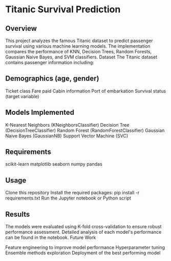 # Titanic Survival Prediction

## Overview
This project analyzes the famous Titanic dataset to predict passenger survival using various machine learning models. The implementation compares the performance of KNN, Decision Trees, Random Forests, Gaussian Naive Bayes, and SVM classifiers.
Dataset
The Titanic dataset contains passenger information including:

## Demographics (age, gender)
Ticket class
Fare paid
Cabin information
Port of embarkation
Survival status (target variable)

## Models Implemented

K-Nearest Neighbors (KNeighborsClassifier)
Decision Tree (DecisionTreeClassifier)
Random Forest (RandomForestClassifier)
Gaussian Naive Bayes (GaussianNB)
Support Vector Machine (SVC)

## Requirements

scikit-learn
matplotlib
seaborn
numpy
pandas

## Usage

Clone this repository
Install the required packages: pip install -r requirements.txt
Run the Jupyter notebook or Python script

## Results
The models were evaluated using K-fold cross-validation to ensure robust performance assessment. Detailed analysis of each model's performance can be found in the notebook.
Future Work

Feature engineering to improve model performance
Hyperparameter tuning
Ensemble methods exploration
Deployment of the best performing model
